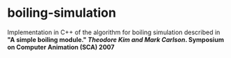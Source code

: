 # boiling-simulation

Implementation in C++ of the algorithm for boiling simulation described in **"A simple boiling module." _Theodore Kim and Mark Carlson_.
Symposium on Computer Animation (SCA) 2007**